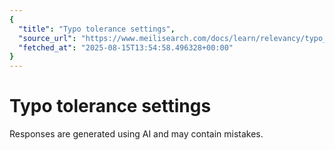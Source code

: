 ```yaml
---
{
  "title": "Typo tolerance settings",
  "source_url": "https://www.meilisearch.com/docs/learn/relevancy/typo_tolerance_settings",
  "fetched_at": "2025-08-15T13:54:58.496328+00:00"
}
---
```


# Typo tolerance settings

Responses are generated using AI and may contain mistakes.
